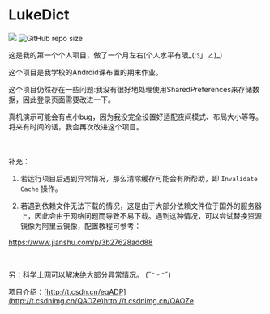 # LukeDict

![](https://img.shields.io/badge/Android-studio-brightgreen) 
![GitHub repo size](https://img.shields.io/github/repo-size/Curzsu/LukeDict?style=flat-square)

这是我的第一个个人项目，做了一个月左右(个人水平有限_(:з」∠)_)

这个项目是我学校的Android课布置的期末作业。

这个项目仍然存在一些问题:我没有很好地处理使用SharedPreferences来存储数据，因此登录页面需要改进一下。

真机演示可能会有点小bug，因为我没完全设置好适配夜间模式、布局大小等等。将来有时间的话，我会再次改进这个项目。


<br><br>
补充：
1. 若运行项目后遇到异常情况，那么清除缓存可能会有所帮助，即 `Invalidate Cache` 操作。

2. 若遇到依赖文件无法下载的情况，这是由于大部分依赖文件位于国外的服务器上，因此会由于网络问题而导致不易下载。遇到这种情况，可以尝试替换资源镜像为阿里云镜像，配置教程可参考：

https://www.jianshu.com/p/3b27628add88

<br>


另：科学上网可以解决绝大部分异常情况。  (˶ᵔ ᵕ ᵔ˶)

项目介绍：[http://t.csdn.cn/eqADP](http://t.csdnimg.cn/QAOZe)http://t.csdnimg.cn/QAOZe
